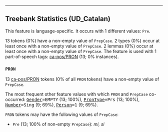 

--------------------------------------------------------------------------------

## Treebank Statistics (UD_Catalan)

This feature is language-specific.
It occurs with 1 different values: `Pre`.

13 tokens (0%) have a non-empty value of `PrepCase`.
2 types (0%) occur at least once with a non-empty value of `PrepCase`.
2 lemmas (0%) occur at least once with a non-empty value of `PrepCase`.
The feature is used with 1 part-of-speech tags: [ca-pos/PRON]() (13; 0% instances).

### `PRON`

13 [ca-pos/PRON]() tokens (0% of all `PRON` tokens) have a non-empty value of `PrepCase`.

The most frequent other feature values with which `PRON` and `PrepCase` co-occurred: <tt><a href="Gender.html">Gender</a>=EMPTY</tt> (13; 100%), <tt><a href="PronType.html">PronType</a>=Prs</tt> (13; 100%), <tt><a href="Number.html">Number</a>=Sing</tt> (9; 69%), <tt><a href="Person.html">Person</a>=1</tt> (9; 69%).

`PRON` tokens may have the following values of `PrepCase`:

* `Pre` (13; 100% of non-empty `PrepCase`): <em>mi, si</em>

